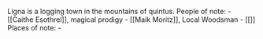 Ligna is a logging town in the mountains of quintus.
	People of note: 
		- [[Caithe Esothrel]], magical prodigy
		- [[Maik Moritz]], Local Woodsman
		- [[]]
	Places of note:
		-